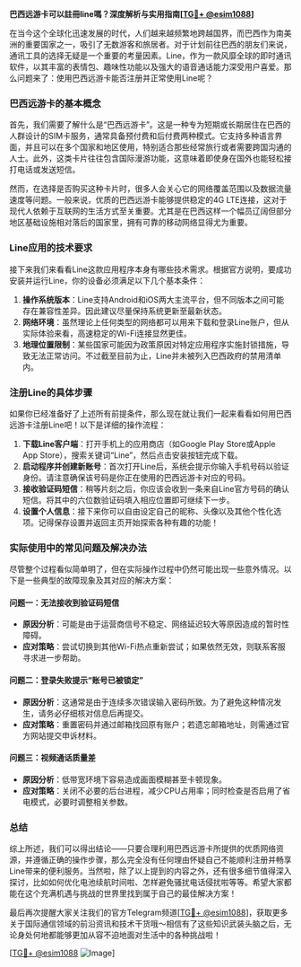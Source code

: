 **巴西远游卡可以註冊line嗎？深度解析与实用指南[[TG💪+ @esim1088](https://t.me/s/esim1088)]**

在当今这个全球化迅速发展的时代，人们越来越频繁地跨越国界，而巴西作为南美洲的重要国家之一，吸引了无数游客和旅居者。对于计划前往巴西的朋友们来说，通讯工具的选择无疑是一个重要的考量因素。Line，作为一款风靡全球的即时通讯软件，以其丰富的表情包、趣味性功能以及强大的语音通话能力深受用户喜爱。那么问题来了：使用巴西远游卡能否注册并正常使用Line呢？

### 巴西远游卡的基本概念

首先，我们需要了解什么是“巴西远游卡”。这是一种专为短期或长期居住在巴西的人群设计的SIM卡服务，通常具备预付费和后付费两种模式。它支持多种语言界面，并且可以在多个国家和地区使用，特别适合那些经常旅行或者需要跨国沟通的人士。此外，这类卡片往往包含国际漫游功能，这意味着即使身在国外也能轻松接打电话或发送短信。

然而，在选择是否购买这种卡片时，很多人会关心它的网络覆盖范围以及数据流量速度等问题。一般来说，优质的巴西远游卡能够提供稳定的4G LTE连接，这对于现代人依赖于互联网的生活方式至关重要。尤其是在巴西这样一个幅员辽阔但部分地区基础设施相对落后的国家里，拥有可靠的移动网络显得尤为重要。

### Line应用的技术要求

接下来我们来看看Line这款应用程序本身有哪些技术需求。根据官方说明，要成功安装并运行Line，你的设备必须满足以下几个基本条件：

1. **操作系统版本**：Line支持Android和iOS两大主流平台，但不同版本之间可能存在兼容性差异。因此建议尽量保持系统更新至最新状态。
2. **网络环境**：虽然理论上任何类型的网络都可以用来下载和登录Line账户，但从实际体验来看，高速稳定的Wi-Fi连接显然更佳。
3. **地理位置限制**：某些国家可能因为政策原因对特定应用程序实施封锁措施，导致无法正常访问。不过截至目前为止，Line并未被列入巴西政府的禁用清单内。

### 注册Line的具体步骤

如果你已经准备好了上述所有前提条件，那么现在就让我们一起来看看如何用巴西远游卡注册Line吧！以下是详细的操作流程：

1. **下载Line客户端**：打开手机上的应用商店（如Google Play Store或Apple App Store），搜索关键词“Line”，然后点击安装按钮完成下载。
2. **启动程序并创建新账号**：首次打开Line后，系统会提示你输入手机号码以验证身份。请注意确保该号码是你正在使用的巴西远游卡对应的号码。
3. **接收验证码短信**：稍等片刻之后，你应该会收到一条来自Line官方号码的确认短信。将其中的六位数验证码填入相应位置即可继续下一步。
4. **设置个人信息**：接下来你可以自由设定自己的昵称、头像以及其他个性化选项。记得保存设置并返回主页开始探索各种有趣的功能！

### 实际使用中的常见问题及解决办法

尽管整个过程看似简单明了，但在实际操作过程中仍然可能出现一些意外情况。以下是一些典型的故障现象及其对应的解决方案：

#### 问题一：无法接收到验证码短信
- **原因分析**：可能是由于运营商信号不稳定、网络延迟较大等原因造成的暂时性障碍。
- **应对策略**：尝试切换到其他Wi-Fi热点重新尝试；如果依然无效，则联系客服寻求进一步帮助。

#### 问题二：登录失败提示“账号已被锁定”
- **原因分析**：这通常是由于连续多次错误输入密码所致。为了避免这种情况发生，请务必仔细核对信息后再提交。
- **应对策略**：重置密码并通过邮箱找回原有账户；若遗忘邮箱地址，则需通过官方网站提交申诉材料。

#### 问题三：视频通话质量差
- **原因分析**：低带宽环境下容易造成画面模糊甚至卡顿现象。
- **应对策略**：关闭不必要的后台进程，减少CPU占用率；同时检查是否启用了省电模式，必要时调整相关参数。

### 总结

综上所述，我们可以得出结论——只要合理利用巴西远游卡所提供的优质网络资源，并遵循正确的操作步骤，那么完全没有任何理由怀疑自己不能顺利注册并畅享Line带来的便利服务。当然啦，除了以上提到的内容之外，还有很多细节值得深入探讨，比如如何优化电池续航时间啦、怎样避免骚扰电话侵扰啦等等。希望大家都能在这个充满机遇与挑战的世界里找到属于自己的最佳解决方案！

最后再次提醒大家关注我们的官方Telegram频道[[TG💪+ @esim1088](https://t.me/s/esim1088)]，获取更多关于国际通信领域的前沿资讯和技术干货哦～相信有了这些知识武装头脑之后，无论身处何地都能够更加从容不迫地面对生活中的各种挑战啦！

[[TG💪+ @esim1088](https://t.me/s/esim1088) ![Image](https://i.postimg.cc/4NQfJmqS/Snipaste-2025-05-13-00-14-12.png)]